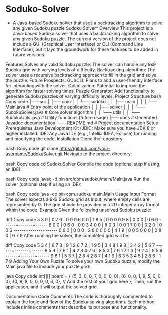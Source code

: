 # Soduko-Solver
* A Java-based Sudoku solver that uses a backtracking algorithm to solve any given Sudoku puzzle
 Sudoku Solver*
Overview
This project is a Java-based Sudoku solver that uses a backtracking algorithm to solve any given Sudoku puzzle. The current version of the project does not include a GUI (Graphical User Interface) or CLI (Command Line Interface), but it lays the groundwork for these features to be added in future versions.

Features
Solves any valid Sudoku puzzle: The solver can handle any 9x9 Sudoku grid with varying levels of difficulty.
Backtracking algorithm: The solver uses a recursive backtracking approach to fill in the grid and solve the puzzle.
Future Prospects:
GUI/CLI: Plans to add a user-friendly interface for interacting with the solver.
Optimization: Potential to improve the algorithm for faster solving times.
Puzzle Generator: Add functionality to generate Sudoku puzzles of varying difficulty levels.
Project Structure
bash
Copy code
├── src
│   ├── com
│   │   └── sudoku
│   │       ├── main
│   │       │   └── Main.java            # Entry point of the application
│   │       ├── solver
│   │       │   └── SudokuSolver.java     # Core solver algorithm
│   │       └── utils
│   │           └── SudokuUtils.java      # Utility functions (future usage)
├── docs                                 # Generated Javadoc documentation
└── README.md                            # Project documentation
Setup
Prerequisites
Java Development Kit (JDK): Make sure you have JDK 8 or higher installed.
IDE: Any Java IDE (e.g., IntelliJ IDEA, Eclipse) for running and modifying the code.
Installation
Clone the repository:

bash
Copy code
git clone https://github.com/your-username/SudokuSolver.git
Navigate to the project directory:

bash
Copy code
cd SudokuSolver
Compile the code (optional step if using an IDE):

bash
Copy code
javac -d bin src/com/sudoku/main/Main.java
Run the solver (optional step if using an IDE):

bash
Copy code
java -cp bin com.sudoku.main.Main
Usage
Input Format
The solver expects a 9x9 Sudoku grid as input, where empty cells are represented by 0.
The grid should be provided in a 2D integer array format within the code.
Example
Given the following unsolved Sudoku puzzle:

diff
Copy code
5 3 0 | 0 7 0 | 0 0 0
6 0 0 | 1 9 5 | 0 0 0
0 9 8 | 0 0 0 | 0 6 0
------+-------+------
8 0 0 | 0 6 0 | 0 0 3
4 0 0 | 8 0 3 | 0 0 1
7 0 0 | 0 2 0 | 0 0 6
------+-------+------
0 6 0 | 0 0 0 | 2 8 0
0 0 0 | 4 1 9 | 0 0 5
0 0 0 | 0 8 0 | 0 7 9
After running the solver, the completed grid will be:

diff
Copy code
5 3 4 | 6 7 8 | 9 1 2
6 7 2 | 1 9 5 | 3 4 8
1 9 8 | 3 4 2 | 5 6 7
------+-------+------
8 5 9 | 7 6 1 | 4 2 3
4 2 6 | 8 5 3 | 7 9 1
7 1 3 | 9 2 4 | 8 5 6
------+-------+------
9 6 1 | 5 3 7 | 2 8 4
2 8 7 | 4 1 9 | 6 3 5
3 4 5 | 2 8 6 | 1 7 9
Adding Your Own Puzzle
To solve your own Sudoku puzzle, modify the Main.java file to include your puzzle grid:

java
Copy code
int[][] board = {
    {5, 3, 0, 0, 7, 0, 0, 0, 0},
    {6, 0, 0, 1, 9, 5, 0, 0, 0},
    {0, 9, 8, 0, 0, 0, 0, 6, 0},
    // Add the rest of your grid here
};
Then, run the application, and it will output the solved grid.

Documentation
Code Comments
The code is thoroughly commented to explain the logic and flow of the Sudoku solving algorithm. Each method includes inline comments that describe its purpose and functionality.
